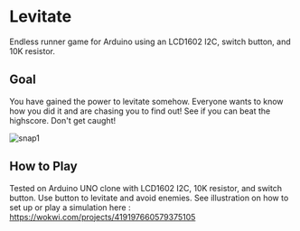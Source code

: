 # Levitate
Endless runner game for Arduino using an LCD1602 I2C, switch button, and 10K resistor.

## Goal
You have gained the power to levitate somehow. Everyone wants to know how you did it and are chasing you to find out! See if you can beat the highscore. Don't get caught!

![snap1](https://github.com/user-attachments/assets/ca114548-2553-460a-9182-275fc02d3a63)

## How to Play
Tested on Arduino UNO clone with LCD1602 I2C, 10K resistor, and switch button. Use button to levitate and avoid enemies. See illustration on how to set up or play a simulation here : https://wokwi.com/projects/419197660579375105

